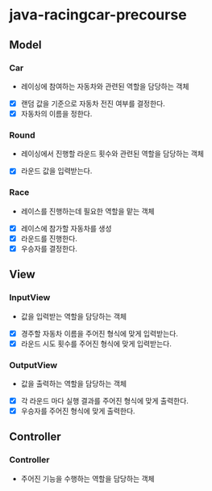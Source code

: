 # java-racingcar-precourse
## Model
### Car
- 레이싱에 참여하는 자동차와 관련된 역할을 담당하는 객체
- [x] 랜덤 값을 기준으로 자동차 전진 여부를 결정한다.
- [x] 자동차의 이름을 정한다.

### Round
- 레이싱에서 진행할 라운드 횟수와 관련된 역할을 담당하는 객체
- [x] 라운드 값을 입력받는다.

### Race
- 레이스를 진행하는데 필요한 역할을 맡는 객체
- [x] 레이스에 참가할 자동차를 생성
- [x] 라운드를 진행한다.
- [x] 우승자를 결정한다.

## View
### InputView
- 값을 입력받는 역할을 담당하는 객체
- [x] 경주할 자동차 이름을 주어진 형식에 맞게 입력받는다.
- [x] 라운드 시도 횟수를 주어진 형식에 맞게 입력받는다.

### OutputView
- 값을 출력하는 역할을 담당하는 객체
- [x] 각 라운드 마다 실행 결과를 주어진 형식에 맞게 출력한다.
- [x] 우승자를 주어진 형식에 맞게 출력한다.

## Controller
### Controller
- 주어진 기능을 수행하는 역할을 담당하는 객체